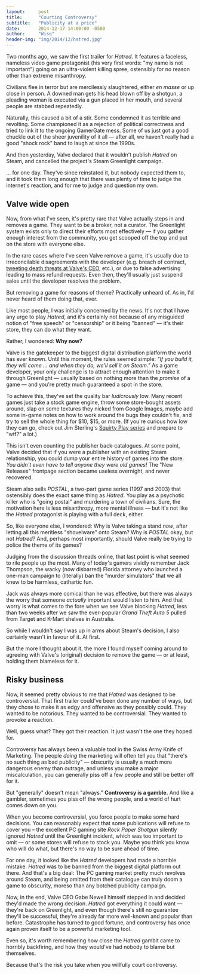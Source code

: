 ```yaml
---
layout:     post
title:      "Courting Controversy"
subtitle:   "Publicity at a price"
date:       2014-12-17 14:00:00 -0500
author:     "Wisq"
header-img: "img/2014/12/hatred.jpg"
---
```


Two months ago, we saw the first trailer for *Hatred*.  It features a faceless, nameless video game protagonist (his very first words: "my name is not important") going on an ultra-violent killing spree, ostensibly for no reason other than extreme misanthropy.

Civilians flee in terror but are mercilessly slaughtered, either *en masse* or up close in person.  A downed man gets his head blown off by a shotgun, a pleading woman is executed via a gun placed in her mouth, and several people are stabbed repeatedly.

Naturally, this caused a bit of a stir.  Some condemned it as terrible and revolting.  Some championed it as a rejection of political correctness and tried to link it to the ongoing GamerGate mess.  Some of us just got a good chuckle out of the sheer juvenility of it all — after all, we haven't really had a good "shock rock" band to laugh at since the 1990s.

And then yesterday, Valve declared that it wouldn't publish *Hatred* on Steam, and cancelled the project's Steam Greenlight campaign.

… for one day.  They've since reinstated it, but nobody expected them to, and it took them long enough that there was plenty of time to judge the internet's reaction, and for me to judge and question my own.

## Valve wide open

Now, from what I've seen, it's pretty rare that Valve actually steps in and removes a game.  They want to be a broker, not a curator.  The Greenlight system exists only to direct their efforts most effectively — if you gather enough interest from the community, you get scooped off the top and put on the store with everyone else.

In the rare cases where I've seen Valve remove a game, it's usually due to irreconcilable disagreements with the developer (e.g. breach of contract, [tweeting death threats at Valve's CEO][death-threats], etc.), or due to false advertising leading to mass refund requests.  Even then, they'll usually just suspend sales until the developer resolves the problem.

But removing a game for reasons of theme?  Practically unheard of.  As in, I'd never heard of them doing that, ever.

Like most people, I was initially concerned by the news.  It's not that I have any urge to play *Hatred*, and it's certainly not because of any misguided notion of "free speech" or "censorship" or it being "banned" — it's their store, they can do what they want.

Rather, I wondered: **Why now?**

Valve is the gatekeeper to the biggest digital distribution platform the world has ever known.  Until this moment, the rules seemed simple: *"If you build it, they will come … and when they do, we'll sell it on Steam."*  As a game developer, your only challenge is to attract enough attention to make it through Greenlight — usually based on nothing more than the *promise* of a game — and you're pretty much guaranteed a spot in the store.

To achieve this, they've set the quality bar *ludicrously* low.  Many recent games just take a stock game engine, throw some store-bought assets around, slap on some textures they nicked from Google Images, maybe add some in-game notes on how to work around the bugs they couldn't fix, and try to sell the whole thing for $10, $15, or more.  (If you're curious how low they can go, check out Jim Sterling's [Squirty Play series][squirty] and prepare to "wtf?" a lot.)

This isn't even counting the publisher back-catalogues.  At some point, Valve decided that if you were a publisher with an existing Steam relationship, you could dump your entire history of games into the store.  *You didn't even have to tell anyone they were old games!*  The "New Releases" frontpage section became useless overnight, and never recovered.

Steam also sells *POSTAL*, a two-part game series (1997 and 2003) that ostensibly does the exact same thing as *Hatred*.  You play as a psychotic killer who is "going postal" and murdering a town of civilians.  Sure, the motivation here is less misanthropy, more mental illness — but it's not like the *Hatred* protagonist is playing with a full deck, either.

So, like everyone else, I wondered: Why is Valve taking a stand *now*, after letting all this meritless "shovelware" onto Steam?  Why is *POSTAL* okay, but not *Hatred*?  And, perhaps most importantly, should Valve really be trying to police the theme of its games?

Judging from the discussion threads online, that last point is what seemed to rile people up the most.  Many of today's gamers vividly remember Jack Thompson, the wacky (now disbarred) Florida attorney who launched a one-man campaign to (literally) ban the "murder simulators" that we all knew to be harmless, cathartic fun.

Jack was always more comical than he was effective, but there was always the worry that someone *actually* important would listen to him.  And that worry is what comes to the fore when we see Valve blocking *Hatred*, less than two weeks after we saw the ever-popular *Grand Theft Auto 5* pulled from Target and K-Mart shelves in Australia.

So while I wouldn't say I was up in arms about Steam's decision, I also certainly wasn't in favour of it.  At first.

But the more I thought about it, the more I found myself coming around to agreeing with Valve's (original) decision to remove the game — or at least, holding them blameless for it.

## Risky business

Now, it seemed pretty obvious to me that *Hatred* was designed to be controversial.  That first trailer could've been done any number of ways, but they chose to make it as edgy and offensive as they possibly could.  They wanted to be notorious.  They wanted to be controversial.  They wanted to provoke a reaction.

Well, guess what?  They got their reaction.  It just wasn't the one they hoped for.

Controversy has always been a valuable tool in the Swiss Army Knife of Marketing.  The people *doing* the marketing will often tell you that "there's no such thing as bad publicity" — obscurity is usually a much more dangerous enemy than outrage, and unless you make a major miscalculation, you can generally piss off a few people and still be better off for it.

But "generally" doesn't mean "always."  **Controversy is a gamble.**  And like a gambler, sometimes you piss off the wrong people, and a world of hurt comes down on you.

When you become controversial, you force people to make some hard decisions.  You can reasonably expect that some publications will refuse to cover you – the excellent PC gaming site *Rock Paper Shotgun* silently ignored *Hatred* until the Greenlight incident, which was too important to omit — or some stores will refuse to stock you.  Maybe you think you know who will do what, but there's no way to be sure ahead of time.

For one day, it looked like the *Hatred* developers had made a horrible mistake.  *Hatred* was to be banned from the biggest digital platform out there.  And that's a big deal: The PC gaming market pretty much revolves around Steam, and being omitted from their catalogue can truly doom a game to obscurity, moreso than any botched publicity campaign.

Now, in the end, Valve CEO Gabe Newell himself stepped in and decided they'd made the wrong decision.  *Hatred* got everything it could want — they're back on Greenlight, and even though there's still no guarantee they'll be successful, they're already far more well-known and popular than before.  Catastrophe has turned to good fortune, and controversy has once again proven itself to be a powerful marketing tool.

Even so, it's worth remembering how close the *Hatred* gambit came to horribly backfiring, and how they would've had nobody to blame but themselves.

Because that's the risk you take when you willfully court controversy.

[death-threats]: http://www.rockpapershotgun.com/2014/10/21/paranautical-activity-deleted-from-steam/ "Paranautical Activity Pulled From Steam For Death Threats – Rock Paper Shotgun"
[squirty]: https://www.youtube.com/playlist?list=PLlRceUcRZcK0zAt8sV33ZsMCVlOgWjVoy "Jim Sterling – Squirty Plays – YouTube"
